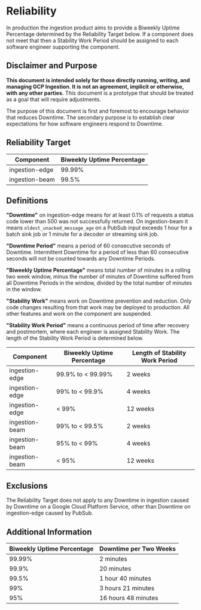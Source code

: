 # Reliability

In production the ingestion product aims to provide a Biweekly Uptime
Percentage determined by the Reliability Target below. If a component does
not meet that then a Stability Work Period should be assigned
to each software engineer supporting the component.

## Disclaimer and Purpose

**This document is intended solely for those directly running, writing, and
managing GCP Ingestion. It is not an agreement, implicit or otherwise, with any
other parties.** This document is a prototype that should be treated as a goal
that will require adjustments.

The purpose of this document is first and foremost to encourage behavior that
reduces Downtime. The secondary purpose is to establish clear expectations for
how software engineers respond to Downtime.

## Reliability Target

| Component      | Biweekly Uptime Percentage |
|----------------|----------------------------|
| ingestion-edge | 99.99%                     |
| ingestion-beam | 99.5%                      |

## Definitions

**"Downtime"** on ingestion-edge means for at least 0.1% of requests a status
code lower than 500 was not successfully returned. On ingestion-beam it means
`oldest_unacked_message_age` on a PubSub input exceeds 1 hour for a batch sink
job or 1 minute for a decoder or streaming sink job.

**"Downtime Period"** means a period of 60 consecutive seconds of Downtime.
Intermittent Downtime for a period of less than 60 consecutive seconds will not
be counted towards any Downtime Periods.

**"Biweekly Uptime Percentage"** means total number of minutes in a rolling two
week window, minus the number of minutes of Downtime suffered from all Downtime
Periods in the window, divided by the total number of minutes in the window.

**"Stability Work"** means work on Downtime prevention and reduction. Only
code changes resulting from that work may be deployed to production. All other
features and work on the component are suspended.

**"Stability Work Period"** means a continuous period of time after recovery
and postmortem, where each engineer is assigned Stability Work. The length of
the Stability Work Period is determined below.

| Component      | Biweekly Uptime Percentage | Length of Stability Work Period |
|----------------|----------------------------|---------------------------------|
| ingestion-edge | 99.9% to < 99.99%          | 2 weeks                         |
| ingestion-edge | 99% to < 99.9%             | 4 weeks                         |
| ingestion-edge | < 99%                      | 12 weeks                        |
| ingestion-beam | 99% to < 99.5%             | 2 weeks                         |
| ingestion-beam | 95% to < 99%               | 4 weeks                         |
| ingestion-beam | < 95%                      | 12 weeks                        |

## Exclusions

The Reliability Target does not apply to any Downtime in ingestion caused by
Downtime on a Google Cloud Platform Service, other than Downtime on
ingestion-edge caused by PubSub.

## Additional Information

| Biweekly Uptime Percentage | Downtime per Two Weeks |
|----------------------------|------------------------|
| 99.99%                     | 2 minutes              |
| 99.9%                      | 20 minutes             |
| 99.5%                      | 1 hour 40 minutes      |
| 99%                        | 3 hours 21 minutes     |
| 95%                        | 16 hours 48 minutes    |
